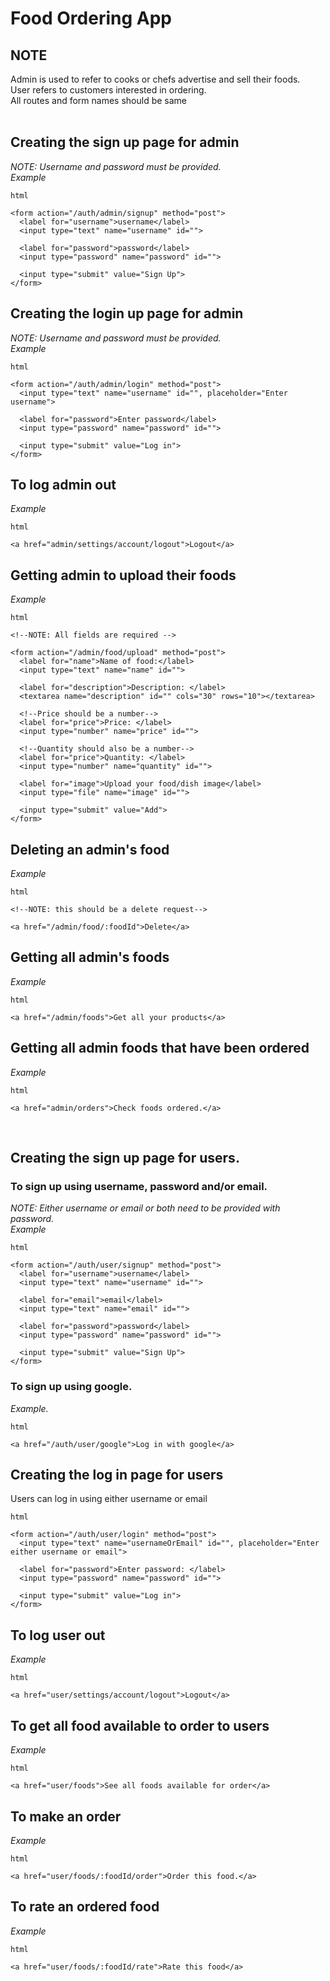# Food Ordering App

## NOTE

Admin is used to refer to cooks or chefs advertise and sell their foods.<br>
User refers to customers interested in ordering.<br>
All routes and form names should be same
<br><br>

## Creating the sign up page for admin

_NOTE: Username and password must be provided._<br>
_Example_

```
html

<form action="/auth/admin/signup" method="post">
  <label for="username">username</label>
  <input type="text" name="username" id="">

  <label for="password">password</label>
  <input type="password" name="password" id="">

  <input type="submit" value="Sign Up">
</form>
```

## Creating the login up page for admin

_NOTE: Username and password must be provided._<br>
_Example_

```
html

<form action="/auth/admin/login" method="post">
  <input type="text" name="username" id="", placeholder="Enter username">

  <label for="password">Enter password</label>
  <input type="password" name="password" id="">

  <input type="submit" value="Log in">
</form>
```

## To log admin out

_Example_

```
html

<a href="admin/settings/account/logout">Logout</a>
```

## Getting admin to upload their foods

_Example_

```
html

<!--NOTE: All fields are required -->

<form action="/admin/food/upload" method="post">
  <label for="name">Name of food:</label>
  <input type="text" name="name" id="">

  <label for="description">Description: </label>
  <textarea name="description" id="" cols="30" rows="10"></textarea>

  <!--Price should be a number-->
  <label for="price">Price: </label>
  <input type="number" name="price" id="">

  <!--Quantity should also be a number-->
  <label for="price">Quantity: </label>
  <input type="number" name="quantity" id="">

  <label for="image">Upload your food/dish image</label>
  <input type="file" name="image" id="">

  <input type="submit" value="Add">
</form>
```

## Deleting an admin's food

_Example_

```
html

<!--NOTE: this should be a delete request-->

<a href="/admin/food/:foodId">Delete</a>
```

## Getting all admin's foods

_Example_

```
html

<a href="/admin/foods">Get all your products</a>
```

## Getting all admin foods that have been ordered

_Example_

```
html

<a href="admin/orders">Check foods ordered.</a>
```

<br>

## Creating the sign up page for users.

### To sign up using username, password and/or email.

_NOTE: Either username or email or both need to be provided with password._<br>
_Example_

```
html

<form action="/auth/user/signup" method="post">
  <label for="username">username</label>
  <input type="text" name="username" id="">

  <label for="email">email</label>
  <input type="text" name="email" id="">

  <label for="password">password</label>
  <input type="password" name="password" id="">

  <input type="submit" value="Sign Up">
</form>
```

### To sign up using google.<br>

_Example._

```
html

<a href="/auth/user/google">Log in with google</a>
```

## Creating the log in page for users

Users can log in using either username or email

```
html

<form action="/auth/user/login" method="post">
  <input type="text" name="usernameOrEmail" id="", placeholder="Enter either username or email">

  <label for="password">Enter password: </label>
  <input type="password" name="password" id="">

  <input type="submit" value="Log in">
</form>
```

## To log user out

_Example_

```
html

<a href="user/settings/account/logout">Logout</a>
```

## To get all food available to order to users

_Example_

```
html

<a href="user/foods">See all foods available for order</a>
```

## To make an order

_Example_

```
html

<a href="user/foods/:foodId/order">Order this food.</a>
```

## To rate an ordered food

_Example_

```
html

<a href="user/foods/:foodId/rate">Rate this food</a>
```

